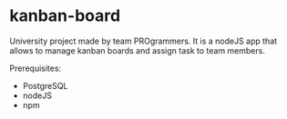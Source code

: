 # kanban-board
University project made by team PROgrammers.
It is a nodeJS app that allows to manage kanban boards and assign task to team members. 

Prerequisites:
- PostgreSQL
- nodeJS
- npm